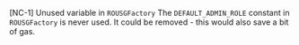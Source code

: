 [NC-1] Unused variable in `ROUSGFactory`
The `DEFAULT_ADMIN_ROLE` constant in `ROUSGFactory` is never used. It could be removed - this would also save a bit of gas.